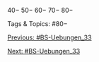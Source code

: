 40−
50−
60−
70−
80−

   Tags & Topics:
   #80−

[Previous: #BS-Uebungen_33](BS-Uebungen_33.md)

[Next: #BS-Uebungen_33](BS-Uebungen_33.md)